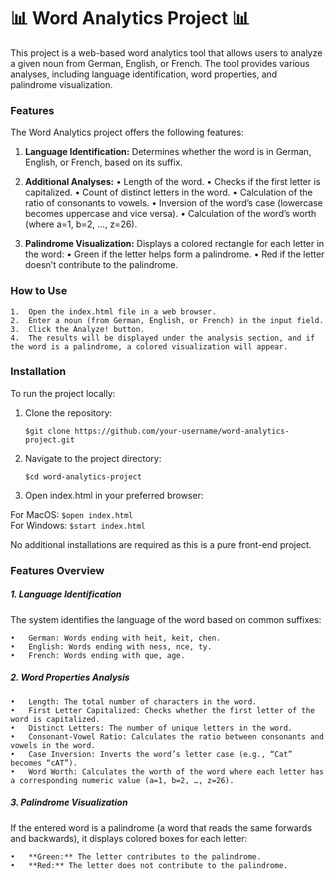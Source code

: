 # 📊 Word Analytics Project 📊

This project is a web-based word analytics tool that allows users to analyze a given noun from German, English, or French. The tool provides various analyses, including language identification, word properties, and palindrome visualization.

### Features

The Word Analytics project offers the following features:

1.	**Language Identification:**
   Determines whether the word is in German, English, or French, based on its suffix.

2.	**Additional Analyses:**
	•	Length of the word.
	•	Checks if the first letter is capitalized.
	•	Count of distinct letters in the word.
	•	Calculation of the ratio of consonants to vowels.
	•	Inversion of the word’s case (lowercase becomes uppercase and vice versa).
	•	Calculation of the word’s worth (where a=1, b=2, …, z=26).

3.	**Palindrome Visualization:** Displays a colored rectangle for each letter in the word:
	•	Green if the letter helps form a palindrome.
	•	Red if the letter doesn’t contribute to the palindrome.

### How to Use

	1.	Open the index.html file in a web browser.
	2.	Enter a noun (from German, English, or French) in the input field.
	3.	Click the Analyze! button.
	4.	The results will be displayed under the analysis section, and if the word is a palindrome, a colored visualization will appear.

### Installation

To run the project locally:

1.	Clone the repository:

    `$git clone https://github.com/your-username/word-analytics-project.git`


2.	Navigate to the project directory:

    `$cd word-analytics-project`


3.	Open index.html in your preferred browser:

  For MacOS: `$open index.html`  
  For Windows: `$start index.html` 

No additional installations are required as this is a pure front-end project.

### Features Overview

##### 1. Language Identification

The system identifies the language of the word based on common suffixes:

	•	German: Words ending with heit, keit, chen.
	•	English: Words ending with ness, nce, ty.
	•	French: Words ending with que, age.

##### 2. Word Properties Analysis

	•	Length: The total number of characters in the word.
	•	First Letter Capitalized: Checks whether the first letter of the word is capitalized.
	•	Distinct Letters: The number of unique letters in the word.
	•	Consonant-Vowel Ratio: Calculates the ratio between consonants and vowels in the word.
	•	Case Inversion: Inverts the word’s letter case (e.g., “Cat” becomes “cAT”).
	•	Word Worth: Calculates the worth of the word where each letter has a corresponding numeric value (a=1, b=2, …, z=26).

##### 3. Palindrome Visualization

If the entered word is a palindrome (a word that reads the same forwards and backwards), it displays colored boxes for each letter:

	•	**Green:** The letter contributes to the palindrome.
	•	**Red:** The letter does not contribute to the palindrome.


